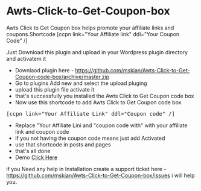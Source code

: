 # Awts-Click-to-Get-Coupon-box
Awts Click to Get Coupon box helps promote your affiliate links and coupons.Shortcode [ccpn link="Your Affiliate link" ddl="Your Coupon Code" /]

Just Download this plugin and upload in your Wordpress plugin directory and activatem it

- Downlaod plugin here - https://github.com/mskian/Awts-Click-to-Get-Coupon-code-box/archive/master.zip
- Go to plugins Add new and select the upload pluging
- upload this plugin file activate it
- that's successfully you installed the Awts Click to Get Coupon code box
- Now use this shortcode to add Awts Click to Get Coupon code box

<pre>[ccpn link="Your Affiliate Link" ddl="Coupon code" /]</pre>

- Replace "Your Affiliate Lini and "coupon code with" with your affiliate link and coupon code
- if you not having the coupon code means just add Activated
- use that shortcode in posts and pages
- that's all done
- Demo <a href="https://santhoshveer.com/test/">Click Here</a>

if you Need any help in Installation create a support ticket here - https://github.com/mskian/Awts-Click-to-Get-Coupon-box/issues i will help you.

